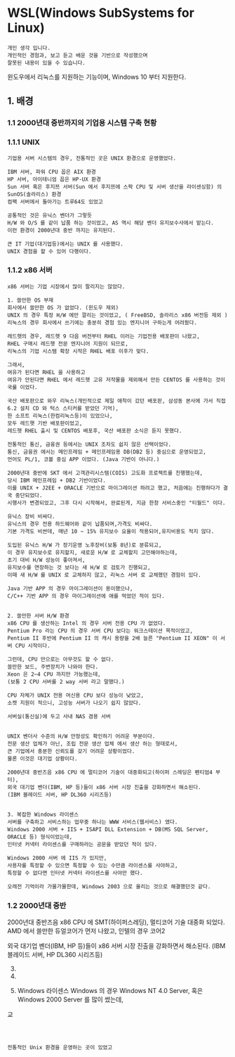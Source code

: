

# WSL(Windows SubSystems for Linux)
```
개인 생각 입니다.
개인적인 경험과, 보고 듣고 배운 것을 기반으로 작성했으며
잘못된 내용이 있을 수 있습니다.
```

윈도우에서 리눅스를 지원하는 기능이며, Windows 10 부터 지원한다.

## 1. 배경

### 1.1 2000년대 중반까지의 기업용 시스템 구축 현황  

### 1.1.1 UNIX

```
기업용 서버 시스템의 경우, 전통적인 곳은 UNIX 환경으로 운영했었다.
 
IBM 서버, 파워 CPU 꼽은 AIX 환경
HP 서버, 아이테니엄 꼽은 HP-UX 환경
Sun 서버 혹은 후지쯔 서버(Sun 에서 후지쯔에 스팍 CPU 및 서버 생산을 라이센싱함) 의 SunOS(솔라리스) 환경
컴팩 서버에서 돌아가는 트루64도 있었고

공통적인 것은 유닉스 벤더가 그렇듯
H/W 와 O/S 를 같이 납품 하는 것이었고, AS 역시 해당 벤더 유지보수사에서 맡는다.
이런 환경이 2000년대 중반 까지는 유지된다.

큰 IT 기업(대기업등)에서는 UNIX 를 사용했다. 
UNIX 경험을 할 수 있어 다행이다.
```

### 1.1.2 x86 서버 

```
x86 서버는 기업 시장에서 많이 팔리지는 않았다.

1. 쓸만한 OS 부재 
회사에서 쓸만한 OS 가 없었다. (윈도우 제외)
UNIX 의 경우 특정 H/W 에만 깔리는 것이었고, ( FreeBSD, 솔라리스 x86 버전등 제외 )
리눅스의 경우 회사에서 쓰기에는 충분히 경험 있는 엔지니어 구하는게 어려웠다.

레드헷의 경우, 레드헷 9 다음 버전부터 RHEL 이러는 기업전용 배포판이 나왔고,
RHEL 구매시 레드헷 전문 엔지니어 지원이 되므로,
리눅스의 기업 시스템 확장 시작은 RHEL 배포 이후가 맞다.

그래서, 
여유가 된다면 RHEL 을 사용하고  
여유가 안된다면 RHEL 에서 레드헷 고유 저작물을 제외해서 만든 CENTOS 를 사용하는 것이 국룰 이었다.

국산 배포판으로 와우 리눅스(개인적으로 제일 애착이 갔던 배포판, 삼성동 본사에 가서 직접 6.2 설치 CD 와 턱스 스티커를 받았던 기억),
한 소프트 리눅스(한컴리눅스등)이 있었으나,
모두 레드햇 기반 배포판이었고,
레드헷 RHEL 출시 및 CENTOS 배포후, 국산 배포판 소식은 듣지 못했다.

전통적인 통신, 금융권 등에서는 UNIX 조차도 쉽지 않은 선택이었다.
통신, 금융권 에서는 메인프레임 + 메인프레임용 DB(DB2 등) 중심으로 운영되었고,
언어도 PL/1, 코볼 중심 APP 이었다. (Java 기반이 아니다.)

2000년대 중반에 SKT 에서 고객관리시스템(COIS) 고도화 프로젝트를 진행했는데,
당시 IBM 메인프레임 + DB2 기반이었다.
이를 UNIX + J2EE + ORACLE 기반으로 마이그레이션 하려고 했고, 처음에는 진행하다가 결국 중단되었다.
시행사가 변경되었고, 그후 다시 시작해서, 완료된게, 지금 한창 서비스중인 "티월드" 이다.

유닉스 장비 비싸다.
유닉스의 경우 전용 하드웨어와 같이 납품되며,가격도 비싸다.
기본 가격도 비싼데, 매년 10 ~ 15% 유지보수 요율이 적용되어,유지비용도 적지 않다.

도입된 유닉스 H/W 가 장기운영 노후장비(보통 8년)로 분류되고,
이 경우 유지보수로 유지할지, 새로운 H/W 로 교체할지 고민해야하는데,
초기 대비 H/W 성능이 좋아져서,
유지보수를 연장하는 것 보다는 새 H/W 로 검토가 진행되고,
이때 새 H/W 를 UNIX 로 교체하지 않고, 리눅스 서버 로 교체했던 경험이 있다.

Java 기반 APP 의 경우 마이그레이션이 용이했으나,
C/C++ 기반 APP 의 경우 마이그레이션에 애를 먹었던 적이 있다.


2. 쓸만한 서버 H/W 환경 
x86 CPU 를 생산하는 Intel 의 경우 서버 전용 CPU 가 없었다.
Pentium Pro 라는 CPU 의 경우 서버 CPU 보다는 워크스테이션 목적이었고,  
Pentium II 후반에 Pentium II 의 캐시 용량을 2배 늘른 "Pentium II XEON" 이 서버 CPU 시작이다.

그런데, CPU 만으로는 아무것도 할 수 없다.
쓸만한 보드, 주변장치가 나와야 한다.
Xeon 은 2~4 CPU 까지만 가능했는데, 
(보통 2 CPU 서버를 2 way 서버 라고 말했다.)

CPU 자체가 UNIX 전용 머신용 CPU 보다 성능이 낮았고,
소켓 지원이 적으니, 고성능 서버가 나오기 쉽지 않았다.

서버실(통신실)에 두고 사내 NAS 겸용 서버 


UNIX 벤더사 수준의 H/W 안정성도 확인하기 어려운 부분이다.
전문 생산 업체가 아닌, 조립 전문 생산 업체 에서 생산 하는 형태로서,
큰 기업에서 충분한 신뢰도를 갖기 어려운 상황이었다.
물론 이것은 대기업 상황이다.

2000년대 중반즈음 x86 CPU 에 멀티코어 기술이 대중화되고(하이퍼 스레딩은 펜티엄4 부터),
외국 대기업 벤더(IBM, HP 등)들이 x86 서버 시장 진출을 강화하면서 해소된다.
(IBM 블레이드 서버, HP DL360 시리즈등)


3. 복잡한 Windows 라이센스
서버를 구축하고 서비스하는 업무중 하나는 WWW 서비스(웹서비스) 였다.
Windows 2000 서버 + IIS + ISAPI DLL Extension + DB(MS SQL Server, ORACLE 등) 형식이었는데,
인터넷 커넥터 라이센스를 구매하라는 공문을 받았던 적이 있다.

Windows 2000 서버 에 IIS 가 있지만, 
사용자를 특정할 수 있으면 특정할 수 있는 수만큼 라이센스를 사야하고,
특정할 수 없다면 인터넷 커넥터 라이센스를 사야만 했다.

오래전 기억이라 가물가물한데, Windows 2003 으로 올리는 것으로 해결했던것 같다.
```




### 1.2 2000년대 중반

2000년대 중반즈음 x86 CPU 에 SMT(하이퍼스레딩), 멀티코어 기술 대중화 되었다.
AMD 에서 쓸만한 듀얼코어가 먼저 나왔고,
인텔의 경우 코어2 

외국 대기업 벤더(IBM, HP 등)들이 x86 서버 시장 진출을 강화하면서 해소된다.
(IBM 블레이드 서버, HP DL360 시리즈등)




 
 

  
 


 
 


3. 



3. 



2. Windows 라이센스
Windows 의 경우 Windows NT 4.0 Server, 혹은 Windows 2000 Server 를 많이 썼는데,










 




 




교


  


 
 

 
```



전통적인 Unix 환경을 운영하는 곳이 있었고



 











